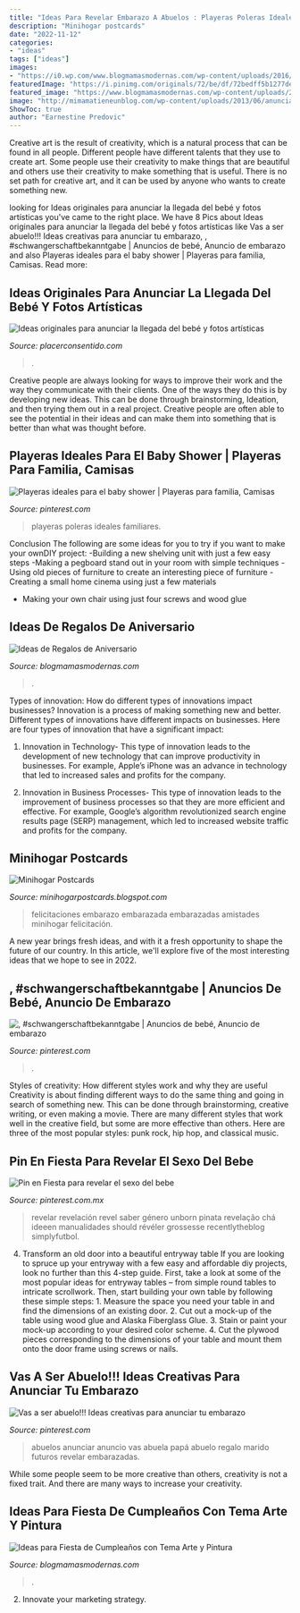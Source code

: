 ```yaml
---
title: "Ideas Para Revelar Embarazo A Abuelos : Playeras Poleras Ideales Familiares"
description: "Minihogar postcards"
date: "2022-11-12"
categories:
- "ideas"
tags: ["ideas"]
images:
- "https://i0.wp.com/www.blogmamasmodernas.com/wp-content/uploads/2016/08/IMG_4708.jpg?fit=1280%2C1280&amp;ssl=1"
featuredImage: "https://i.pinimg.com/originals/72/be/df/72bedff5b1277de515d8796bd0b80f1e.jpg"
featured_image: "https://www.blogmamasmodernas.com/wp-content/uploads/2018/05/IMG_5711-768x1024.jpg"
image: "http://mimamatieneunblog.com/wp-content/uploads/2013/06/anunciar-embarazo-654566.jpg"
ShowToc: true
author: "Earnestine Predovic"
---
```



Creative art is the result of creativity, which is a natural process that can be found in all people. Different people have different talents that they use to create art. Some people use their creativity to make things that are beautiful and others use their creativity to make something that is useful. There is no set path for creative art, and it can be used by anyone who wants to create something new.

	

		
looking for Ideas originales para anunciar la llegada del bebé y fotos artísticas you've came to the right place. We have 8 Pics about Ideas originales para anunciar la llegada del bebé y fotos artísticas like Vas a ser abuelo!!! Ideas creativas para anunciar tu embarazo, , #schwangerschaftbekanntgabe | Anuncios de bebé, Anuncio de embarazo and also Playeras ideales para el baby shower | Playeras para familia, Camisas. Read more:
		
    
## Ideas Originales Para Anunciar La Llegada Del Bebé Y Fotos Artísticas

<img loading=lazy src="http://mimamatieneunblog.com/wp-content/uploads/2013/06/anunciar-embarazo-654566.jpg" onerror="this.onerror=null;this.src='https://tse3.mm.bing.net/th?id=OIP.9Choq4dLDwWSJFWuaA0C6gHaE8&amp;pid=15.1';" alt="Ideas originales para anunciar la llegada del bebé y fotos artísticas">

_Source: placerconsentido.com_

>. 

	

Creative people are always looking for ways to improve their work and the way they communicate with their clients. One of the ways they do this is by developing new ideas. This can be done through brainstorming, Ideation, and then trying them out in a real project. Creative people are often able to see the potential in their ideas and can make them into something that is better than what was thought before.

    
## Playeras Ideales Para El Baby Shower | Playeras Para Familia, Camisas

<img loading=lazy src="https://i.pinimg.com/736x/31/22/a9/3122a91513f7dfd9fd2ed3ac262166c0.jpg" onerror="this.onerror=null;this.src='https://tse1.mm.bing.net/th?id=OIP.lk-mV3tcC564ei3dP-2htAHaId&amp;pid=15.1';" alt="Playeras ideales para el baby shower | Playeras para familia, Camisas">

_Source: pinterest.com_

>playeras poleras ideales familiares. 

	

Conclusion
The following are some ideas for you to try if you want to make your ownDIY project: 
-Building a new shelving unit with just a few easy steps 
-Making a pegboard stand out in your room with simple techniques 
-Using old pieces of furniture to create an interesting piece of furniture 
-Creating a small home cinema using just a few materials 
- Making your own chair using just four screws and wood glue

    
## Ideas De Regalos De Aniversario

<img loading=lazy src="https://i0.wp.com/www.blogmamasmodernas.com/wp-content/uploads/2016/08/IMG_4708.jpg?fit=1280%2C1280&amp;ssl=1" onerror="this.onerror=null;this.src='https://tse1.mm.bing.net/th?id=OIP.gFD4gezulDX3dhqtMLba0AHaHa&amp;pid=15.1';" alt="Ideas de Regalos de Aniversario">

_Source: blogmamasmodernas.com_

>. 

	

Types of innovation: How do different types of innovations impact businesses?
Innovation is a process of making something new and better. Different types of innovations have different impacts on businesses. Here are four types of innovation that have a significant impact:
1. Innovation in Technology- This type of innovation leads to the development of new technology that can improve productivity in businesses. For example, Apple’s iPhone was an advance in technology that led to increased sales and profits for the company.

2. Innovation in Business Processes- This type of innovation leads to the improvement of business processes so that they are more efficient and effective. For example, Google’s algorithm revolutionized search engine results page (SERP) management, which led to increased website traffic and profits for the company.


    
## Minihogar Postcards

<img loading=lazy src="http://2.bp.blogspot.com/-sFwc6b5qpeQ/UH3TpqR3ZfI/AAAAAAAABNc/L6v2bbaiZ54/s1600/tarjeta+hermana+amigas.jpg" onerror="this.onerror=null;this.src='https://tse1.mm.bing.net/th?id=OIP.bzMktSn4NGBn0mlV2KCbVAHaEe&amp;pid=15.1';" alt="Minihogar Postcards">

_Source: minihogarpostcards.blogspot.com_

>felicitaciones embarazo embarazada embarazadas amistades minihogar felicitación. 

	

A new year brings fresh ideas, and with it a fresh opportunity to shape the future of our country.  In this article, we'll explore five of the most interesting ideas that we hope to see in 2022. 

    
## , #schwangerschaftbekanntgabe | Anuncios De Bebé, Anuncio De Embarazo

<img loading=lazy src="https://i.pinimg.com/originals/72/be/df/72bedff5b1277de515d8796bd0b80f1e.jpg" onerror="this.onerror=null;this.src='https://tse2.mm.bing.net/th?id=OIP.ywILST5s1iRoRLy2WSrCDQHaJA&amp;pid=15.1';" alt=", #schwangerschaftbekanntgabe | Anuncios de bebé, Anuncio de embarazo">

_Source: pinterest.com_

>. 

	

Styles of creativity: How different styles work and why they are useful
Creativity is about finding different ways to do the same thing and going in search of something new. This can be done through brainstorming, creative writing, or even making a movie. There are many different styles that work well in the creative field, but some are more effective than others. Here are three of the most popular styles: punk rock, hip hop, and classical music.

    
## Pin En Fiesta Para Revelar El Sexo Del Bebe

<img loading=lazy src="https://i.pinimg.com/736x/0e/b7/7b/0eb77b348cfbcaceb2b53bf60c13abc3.jpg" onerror="this.onerror=null;this.src='https://tse2.mm.bing.net/th?id=OIP.LB4-JpiXnL6r3CbODUGJ2QHaJ4&amp;pid=15.1';" alt="Pin en Fiesta para revelar el sexo del bebe">

_Source: pinterest.com.mx_

>revelar revelación revel saber género unborn pinata revelação chá ideeen manualidades should révéler grossesse recentlytheblog simplyfutbol. 

	

4. Transform an old door into a beautiful entryway table
If you are looking to spruce up your entryway with a few easy and affordable diy projects, look no further than this 4-step guide. First, take a look at some of the most popular ideas for entryway tables – from simple round tables to intricate scrollwork. Then, start building your own table by following these simple steps: 1. Measure the space you need your table in and find the dimensions of an existing door. 2. Cut out a mock-up of the table using wood glue and Alaska Fiberglass Glue. 3. Stain or paint your mock-up according to your desired color scheme. 4. Cut the plywood pieces corresponding to the dimensions of your table and mount them onto the door frame using screws or nails.

    
## Vas A Ser Abuelo!!! Ideas Creativas Para Anunciar Tu Embarazo

<img loading=lazy src="https://i.pinimg.com/736x/5d/36/d5/5d36d57d5e61a442e55e39d039005c5a.jpg?b=t" onerror="this.onerror=null;this.src='https://tse2.mm.bing.net/th?id=OIP.WVAAI5dQSmSP1rYVLKcswgHaJ3&amp;pid=15.1';" alt="Vas a ser abuelo!!! Ideas creativas para anunciar tu embarazo">

_Source: pinterest.com_

>abuelos anunciar anuncio vas abuela papá abuelo regalo marido futuros revelar embarazadas. 

	

While some people seem to be more creative than others, creativity is not a fixed trait. And there are many ways to increase your creativity.

    
## Ideas Para Fiesta De Cumpleaños Con Tema Arte Y Pintura

<img loading=lazy src="https://www.blogmamasmodernas.com/wp-content/uploads/2018/05/IMG_5711-768x1024.jpg" onerror="this.onerror=null;this.src='https://tse4.mm.bing.net/th?id=OIP.RuKGRCrMfU7Zyxr9QnTbdgHaJ4&amp;pid=15.1';" alt="Ideas para Fiesta de Cumpleaños con Tema Arte y Pintura">

_Source: blogmamasmodernas.com_

>. 

	

2. Innovate your marketing strategy.

